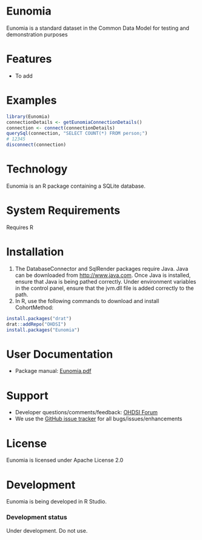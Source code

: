 Eunomia
=======

Eunomia is a standard dataset in the Common Data Model for testing and demonstration purposes


Features
========
- To add

Examples
========

```R
library(Eunomia)
connectionDetails <- getEunomiaConnectionDetails()
connection <- connect(connectionDetails)
querySql(connection, "SELECT COUNT(*) FROM person;")
# 12345
disconnect(connection)
```

Technology
============
Eunomia is an R package containing a SQLite database. 

System Requirements
============
Requires R 

Installation
=============
1. The DatabaseConnector and SqlRender packages require Java. Java can be downloaded from
<a href="http://www.java.com" target="_blank">http://www.java.com</a>. Once Java is installed, ensure that Java is being pathed correctly. Under environment variables in the control panel, ensure that the jvm.dll file is added correctly to the path.
2. In R, use the following commands to download and install CohortMethod:

  ```r
  install.packages("drat")
  drat::addRepo("OHDSI")
  install.packages("Eunomia")
  ```
  
User Documentation
==================
* Package manual: [Eunomia.pdf](https://raw.githubusercontent.com/OHDSI/Eunomia/master/extras/Eunomia.pdf)

Support
=======
* Developer questions/comments/feedback: <a href="http://forums.ohdsi.org/c/developers">OHDSI Forum</a>
* We use the <a href="https://github.com/OHDSI/Eunomia/issues">GitHub issue tracker</a> for all bugs/issues/enhancements

License
=======
Eunomia is licensed under Apache License 2.0

Development
===========
Eunomia is being developed in R Studio.

### Development status

Under development. Do not use.
